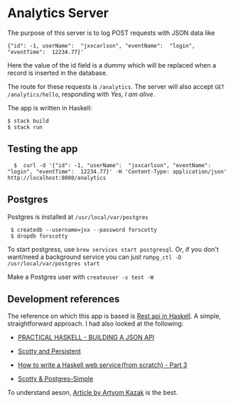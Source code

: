 # Analytics Server

The purpose of this server is to log POST requests with JSON data like

```
{"id": -1, userName":  "jxxcarlson", "eventName":  "login", "eventTime":  12234.77}'
```

Here the value of the id field is a dummy which will be replaced when a record
is inserted in the database.

The route for these requests is `/analytics`.  The  server will also accept
`GET /analytics/hello`, responding with *Yes, I am alive*.

The app is written in Haskell:

```
$ stack build
$ stack run
```

## Testing the app

```
  $  curl -d '{"id": -1, "userName":  "jxxcarlson", "eventName":  "login", "eventTime":  12234.77}' -H 'Content-Type: application/json' http://localhost:8080/analytics
```


## Postgres

Postgres is installed at `/usr/local/var/postgres`

```
 $ createdb --username=jxx --password forscotty
 $ dropdb forscotty
```

To start postgress, use `brew services start postgresql`.
Or, if you don't want/need a background service you can just run`pg_ctl -D /usr/local/var/postgres start`

Make a Postgres user with `createuser -s test -W`

## Development references

The reference on which this app is based is [Rest api in Haskell](https://mcksp.com/rest-api-in-haskell). A simple,
straightforward approach.  I had also looked at the following:

- [PRACTICAL HASKELL - BUILDING A JSON API](http://seanhess.github.io/2015/08/19/practical-haskell-json-api.html)

- [Scotty and Persistent](https://www.parsonsmatt.org/2015/05/02/scotty_and_persistent.html)

- [How to write a Haskell web service (from scratch) - Part 3](https://dev.to/parambirs/how-to-write-a-haskell-web-servicefrom-scratch---part-3-5en6)
  
- [Scotty & Postgres-Simple](https://github.com/jorgen/scotty-postgres)
  
To understand aeson, [Article by Artyom Kazak](https://artyom.me/aeson) is the best.


